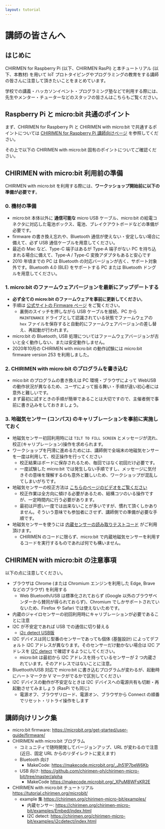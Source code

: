 ```yaml
---
layout: tutorial
---
```


# 講師の皆さんへ

## はじめに

CHIRIMEN for Raspberry Pi (以下、CHIRIMEN RasPi) と本チュートリアル (以下、本教材) を用いて IoT プロトタイピングやプログラミングの教育をする講師の皆さんに注意して頂きたいことをまとめています。

学校での講義・ハッカソンイベント・プログラミング塾などで利用する際には、先生やメンター・チューターなどのスタッフの皆さんはこちらもご覧ください。

## Raspberry Pi と micro:bit 共通のポイント

まず、CHIRIMEN for Raspberry Pi と CHIRIMEN with micro:bit で共通するポイントについては [CHIRIMEN for Raspberry Pi 講師向けページ](../raspi/teacher.md) を参照してください。

その上で以下の CHIRIMEN with micro:bit 固有のポイントについてご確認ください。

## CHIRIMEN with micro:bit 利用前の準備

CHIRIMEN with micro:bit を利用する際には、**ワークッショップ開始前に以下の準備が必要です**。

### 0. 機材の準備

- micro:bit 本体以外に **通信可能な** micro USB ケーブル、micro:bit の給電コネクタに対応した電池ボックス、電池、ブレイクアウトボードなどの準備が必要です。
- firmware の書き換え忘れや、Bluetooth 通信が使えない・安定しない場合に備えて、必ず USB 通信ケーブルを用意してください。
- 最近の Mac など、Type-C 端子はあるが Type-A 端子がない PC を持ち込まれる場合に備えて、Type-A / Type-C 変換アダプタもあると安心です
- 2010 年頃までの PC は Bluetooth の対応バージョンが古く、サポート対象外です。Bluetooth 4.0 (BLE) をサポートする PC または Bluetooth ドングルを用意してください。

### 1. micro:bit のファームウェアバージョンを最新にアップデートする

- **必ず全ての micro:bit のファームウェアを事前に更新してください**。
- 手順は [公式サイトの Firmware ページ](https://microbit.org/get-started/user-guide/firmware/) をご覧ください。
  - 裏側のスイッチを押しながら USB ケーブルを接続、PC から `MAINTENANCE` ドライブとして認識されている状態でファームウェアの `hex` ファイルを保存すると自動的にファームウェアバージョンの差し替え、再起動が行われます。
- micro:bit の Bluetooth, USB 処理についてはファームウェアバージョンが古いと全く動作しない、または安定動作しません。
- 2020年10月の CHIRIMEN with micro:bit の動作試験には micro:bit firmware version 253 を利用しました。

### 2. CHIRIMEN with micro:bit のプログラムを書き込む

- mico:bit のプログラムの書き換えは PC 環境・ブラウザによって WebUSB の動作状況が異なるため、ユーザによって振る舞い・手順が違い初心者には意外と難しいです。
- まず最初に試すときの手順が簡単であることは大切ですので、主催者側で事前に書き込みをしておきましょう。

### 3. 地磁気センサー (コンパス) のキャリブレーションを事前に実施しておく

- 地磁気センサー初回利用時には `TILT TO FILL SCREEN` とメッセージが流れ、校正(キャリプレーション)操作を求められます。
- ワークショップを円滑に進めるためには、講師側で全端末の地磁気センサーを一度は利用して、校正操作を行ってください
  - 校正結果はボードに保存されるため、毎回ではなく初回だけ必要です。
  - 一度試験した micro:bit では発生しない手順ですし、メッセージに気付きその意味を理解するのも意外と難しいため、ワークショップが混乱してしまいがちです。
- 地磁気センサーの校正方法は [こちらのページのビデオをご覧ください](https://tinkering-mbit.github.io/microbit-workshop-guide/devices/compass.html)
  - 校正作業は全方向に傾ける必要があるため、結構コツのいる操作ですが、一定時間内に行う必要があります。
  - 最初は戸惑い一度では出来ないことが多いですが、慣れて頂くしかありません。そういう意味でも参加者にさせず、講師側での準備が必要な手順です。
- 地磁気センサーを使うには [内蔵センサーの読み取りテストコード](https://chirimen.org/chirimen-micro-bit/examples/Embed/index.html) がご利用頂けます。
  - CHIRIMEN のコードに限らず、micro:bit で内蔵地磁気センサーを利用するコードを実行するものであれば何でも構いません。

## CHIRIMEN with micro:bit の注意事項

以下の点に注意してください。

- ブラウザは Chrome (または Chromium エンジンを利用した Edge, Brave などのブラウザ) を利用する
  - Web Bluetooth/USB は標準化されておらず (Google 以外のブラウザベンダーから賛同が得られておらず)、Chromium でしかサポートされていないため、Firefox や Safari では使えないためです。
- 内蔵のジャイロセンサーの初回利用時にキャリブレーションが必要であることに注意
- I2C が不安定であれば USB での通信に切り替える
  - [i2c detect USB版](https://chirimen.org/chirimen-micro-bit/alpha/i2cdetect_usb/index.html)
- I2C デバイスは同じ型番のセンサーであっても個体 (基盤設計) によってデフォルト I2C アドレスが異なります。そのセンサーだけ動かない場合は I2C アドレスを [I2C detect](https://chirimen.org/chirimen-micro-bit/examples/i2cdetect/index.html) で確認するようにしてください。
  - micro:bit は最初から I2C アドレスを持っているセンサーが 2 つ内蔵されています。そのアドレスではないことに注意。
- Bluettooth/USB 対応で micro:bit に書き込むプログラムが変わるが、起動時にハートマークか V マークがでるかで区別してください
- I2C デバイスの動作が不安定なときは I2C デバイスへの電源共有も切断・再起動させてみましょう (RasPi でも同じ)
  - 電源オフ、ブラウザリロード、電源オン、ブラウザから Connect の順番でリセット・リトライ操作をします

## 講師向けリンク集

- micro:bit firmware: https://microbit.org/get-started/user-guide/firmware/
- CHIRIMEN with micro:bit ブログラム
  - コミュニティで随時開発してバージョンアップ、URL が変わるので注意 (近日、固定 URL からのリダイレクトに変えます)
  - Bluetooth 向け
    - MakeCode: https://makecode.microbit.org/_Jh51P7beW6Kb
  - USB 向け: https://github.com/chirimen-oh/chirimen-micro-bit/tree/master/alpha
    - MakeCode https://makecode.microbit.org/_XPuM8WFsKR2E
- CHIRIMEN with micro:bit チュートリアル https://tutorial.chirimen.org/microbit/
  - example 集 https://chirimen.org/chirimen-micro-bit/examples/
    - 内蔵センサー: https://chirimen.org/chirimen-micro-bit/examples/Embed/index.html
    - I2C detect: https://chirimen.org/chirimen-micro-bit/examples/i2cdetect/index.html


